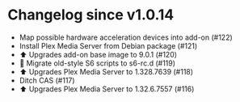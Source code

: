 # Changelog since v1.0.14
- Map possible hardware acceleration devices into add-on (#122) 
- Install Plex Media Server from Debian package (#121) 
- ⬆️ Upgrades add-on base image to 9.0.1 (#120) 
- 🔨 Migrate old-style S6 scripts to s6-rc.d (#119) 
- ⬆️ Upgrades Plex Media Server to 1.328.7639 (#118) 
- Ditch CAS (#117) 
- ⬆️ Upgrades Plex Media Server to 1.32.6.7557 (#116) 
